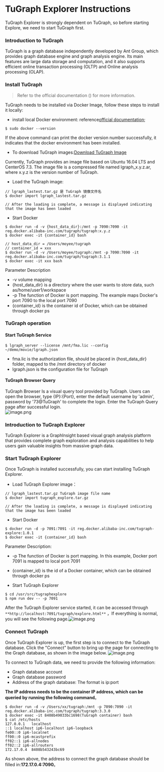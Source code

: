 # TuGraph Explorer Instructions

TuGraph Explorer is strongly dependent on TuGraph, so before starting Explore, we need to start TuGraph first.
<a name="lGD6j"></a>

### Introduction to TuGraph

TuGraph is a graph database independently developed by Ant Group, which provides graph database engine and graph analysis engine. Its main features are large data storage and computation, and it also supports efficient online transaction processing (OLTP) and Online analysis processing (OLAP).
<a name="BOZFL"></a>

### Install TuGraph

> Refer to the official documentation () for more information.

TuGraph needs to be installed via Docker Image, follow these steps to install it locally:

- install local Docker environment: reference[official documentation](https://docs.docker.com/get-started/);

```shell
$ sudo docker --version
```

If the above command can print the docker version number successfully, it indicates that the docker environment has been installed.

- To download TuGraph images:[Download TuGraph Image](https://tugraph-web.oss-cn-beijing.aliyuncs.com/tugraph/tugraph-3.3.0/TuGraph-Image-3.3.0.tar.gz)

Currently, TuGraph provides an image file based on Ubuntu 16.04 LTS and CenterOS 7.3. The image file is a compressed file named lgraph_x.y.z.ar, where x.y.z is the version number of TuGraph.

- Load the TuGraph image:

```shell
// lgraph_lastest.tar.gz 是 TuGraph 镜像文件名
$ docker import lgraph_lastest.tar.gz

// After the loading is complete, a message is displayed indicating that the image has been loaded
```

- Start Docker

```shell
$ docker run -d -v {host_data_dir}:/mnt -p 7090:7090 -it reg.docker.alibaba-inc.com/tugraph/tugraph:x.y.z
$ docker exec -it {container_id} bash

// host_data_dir = /Users/moyee/tugraph
// container_id = xxx
$ docker run -d -v /Users/moyee/tugraph:/mnt -p 7090:7090 -it reg.docker.alibaba-inc.com/tugraph/tugraph:3.1.1
$ docker exec -it xxx bash

```

Parameter Description

- -v volume mapping
- {host_data_dir} is a directory where the user wants to store data, such as/home/user1/workspace
- -p The function of Docker is port mapping. The example maps Docker's port 7090 to the local port 7090
- {container_id} is the container id of Docker, which can be obtained through docker ps

<a name="LOzYE"></a>

### TuGraph operation

<a name="zLris"></a>

#### Start TuGraph Service

```shell
$ lgraph_server --license /mnt/fma.lic --config ~/demo/movie/lgraph.json
```

- fma.lic is the authorization file, should be placed in {host_data_dir} folder, mapped to the /mnt directory of docker
- lgraph.json is the configuration file for TuGraph

<a name="OUx1A"></a>

#### TuGraph Browser Query

TuGraph Browser Is a visual query tool provided by TuGraph. Users can open the browser, type {IP}:{Port}, enter the default username by 'admin', password by '73@TuGraph' to complete the login. Enter the TuGraph Query page after successful login.<br />![image.png](https://tugraph-web-static.oss-cn-beijing.aliyuncs.com/%E6%96%87%E6%A1%A3/2.Operating/7.tugraph-browser-query-01.png)
<a name="wGOCA"></a>

### Introduction to TuGraph Explorer

TuGraph Explorer is a GraphInsight based visual graph analysis platform that provides complete graph exploration and analysis capabilities to help users gain valuable insights from massive graph data.

<a name="uw3UH"></a>

### Start TuGraph Explorer

Once TuGraph is installed successfully, you can start installing TuGraph Explorer.

- Load TuGraph Explorer image：

```shell
// lgraph_lastest.tar.gz TuGraph image file name
$ docker import tugraph_explore.tar.gz

// After the loading is complete, a message is displayed indicating that the image has been loaded
```

- Start Docker

```shell
$ docker run -d -p 7091:7091 -it reg.docker.alibaba-inc.com/tugraph-explore:1.0.1
$ docker exec -it {container_id} bash
```

Parameter Description:

- -p The function of Docker is port mapping. In this example, Docker port 7091 is mapped to local port 7091
- {container_id} is the id of a Docker container, which can be obtained through docker ps

- Start TuGraph Explorer

```shell
$ cd /usr/src/tugraphexplore
$ npm run dev -- -p 7091
```

After the TuGraph Explorer service started, it can be accessed through `**http://localhost:7091/tugraph/explore.html**` ，If everything is normal, you will see the following page.![image.png](https://tugraph-web-static.oss-cn-beijing.aliyuncs.com/tugraph-expolore/tugraph-explore-index.png)

### Connect TuGraph

Once TuGraph Explorer is up, the first step is to connect to the TuGraph database. Click the "Connect" button to bring up the page for connecting to the Graph database, as shown in the image below.
![image.png](https://gw.alipayobjects.com/mdn/rms_fa12c2/afts/img/A*JEUKRYMH--4AAAAAAAAAAAAAARQnAQ)

To connect to TuGraph data, we need to provide the following information:

- Graph database account
- Graph database password
- Address of the graph database: The format is ip:port

**The IP address needs to be the container IP address, which can be queried by running the following command**。

```
$ docker run -d -v /Users/xx/tugraph:/mnt -p 7090:7090 -it reg.docker.alibaba-inc.com/tugraph/tugraph:3.3.0
$ docker exec -it 8408b49033bc1698(TuGraph container) bash
$ cat /etc/hosts
127.0.0.1	localhost
::1	localhost ip6-localhost ip6-loopback
fe00::0	ip6-localnet
ff00::0	ip6-mcastprefix
ff02::1	ip6-allnodes
ff02::2	ip6-allrouters
172.17.0.4	8408b543243bc69
```

As shown above, the address to connect the graph database should be filled in:**172.17.0.4:7090**。
